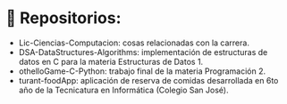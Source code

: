 # 💫 Repositorios:
- Lic-Ciencias-Computacion: cosas relacionadas con la carrera.
- DSA-DataStructures-Algorithms: implementación de estructuras de datos en C para la materia Estructuras de Datos 1.
- othelloGame-C-Python: trabajo final de la materia Programación 2.
- turant-foodApp: aplicación de reserva de comidas desarrollada en 6to año de la Tecnicatura en Informática (Colegio San José).
